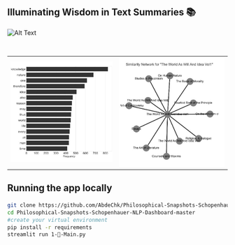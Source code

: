 ## Illuminating Wisdom in Text Summaries 📚

![Alt Text](./media/v1.gif)

<br>
<table>
    <tr><td><img src="/media/f_bar.jpg"></td><td><img src="/media/s_network.jpg"></td></tr>
</table>


## Running the app locally

```bash
git clone https://github.com/AbdeChk/Philosophical-Snapshots-Schopenhauer-NLP-Dashboard.git
cd Philosophical-Snapshots-Schopenhauer-NLP-Dashboard-master
#create your virtual environment
pip install -r requirements
streamlit run 1-📖-Main.py
```
